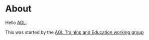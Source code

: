 # About

Hello [AGL](https://www.agilegovleaders.org/about/).

This was started by the [AGL Training and Education working group](https://www.agilegovleaders.org/working-groups/)


